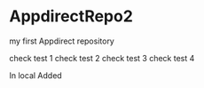 # AppdirectRepo2
my first Appdirect repository

check test 1
check test 2
check test 3
check test 4


In local Added

